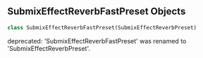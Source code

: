 ## SubmixEffectReverbFastPreset Objects

```python
class SubmixEffectReverbFastPreset(SubmixEffectReverbPreset)
```

deprecated: 'SubmixEffectReverbFastPreset' was renamed to 'SubmixEffectReverbPreset'.

<a id="unreal.AudioGenerator"></a>